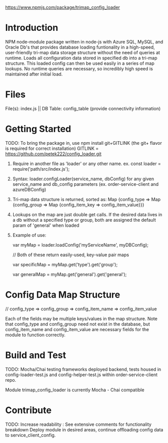 https://www.npmjs.com/package/trimap_config_loader

# Introduction
NPM node-module package written in node-js with Azure SQL, MySQL, and Oracle Db's that provides database loading funtionality in a high-speed, user-friendly tri-map data storage structure without the need of queries at runtime. Loads all configuration data stored in specified db into a tri-map structure. This loaded config can then be used easily in a series of map lookups. No runtime queries are necessary, so incredibly high speed is maintained after initial load. 

# Files
File(s): index.js || DB Table: config_table (provide connectivity information)

# Getting Started
TODO: To bring the package in, use npm install git+GITLINK (the git+ flavor is required for correct installation)
      GITLINK = https://github.com/petek222/config_loader.git
1. Require in another file as 'loader' or any other name. ex. const loader = require('path/src/index.js');
2. Syntax: loader.configLoader(service_name, dbConfig) for any given service_name and db_config parameters (ex. order-service-client and azureDBConfig)
3. Tri-map data structure is returned, sorted as: Map {config_type => Map {config_group => Map {config_item_key => config_item_value}}}
4. Lookups on the map are just double get calls. If the desired data lives in a db without a specified type or group, both are assigned the default param of 'general' when loaded
5. Example of use: 

      var myMap = loader.loadConfig('myServiceName', myDBConfig);

      // Both of these return easily-used, key-value pair maps

      var specificMap = myMap.get('type').get('group');

      var generalMap = myMap.get('general').get('general');
      
# Config Data Map Structure

// config_type => config_group => config_item_name => config_item_value

Each of the fields may be multiple keys/values in the map structure. Note that config_type and config_group need not exist in the database, but config_item_name and config_item_value are necessary fields for the module to function correctly.

# Build and Test
TODO: Mocha/Chai testing frameworks deployed backend, tests housed in config-loader-test.js and config-helper-test.js within order-service-client repo. 

Module trimap_config_loader is currently Mocha - Chai compatible

# Contribute
TODO: Increase readability : See extensive comments for functionality breakdown
      Deploy module in desired areas, continue offloading config data to service_client_config.

